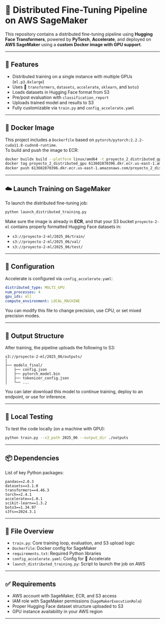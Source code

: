 # 🤖 Distributed Fine-Tuning Pipeline on AWS SageMaker

This repository contains a distributed fine-tuning pipeline using **Hugging Face Transformers**, powered by **PyTorch**, **Accelerate**, and deployed on **AWS SageMaker** using a **custom Docker image with GPU support**.

---

## 🚀 Features

- Distributed training on a single instance with multiple GPUs (`ml.p3.8xlarge`)
- Uses 🤗 `transformers`, `datasets`, `accelerate`, `sklearn`, and `boto3`
- Loads datasets in Hugging Face format from S3
- Pre/post evaluation with `classification_report`
- Uploads trained model and results to S3
- Fully customizable via `train.py` and `config_accelerate.yaml`

---

## 🐳 Docker Image

This project includes a `Dockerfile` based on `pytorch/pytorch:2.2.2-cuda11.8-cudnn8-runtime`.  
To build and push the image to ECR:

```bash
docker buildx build --platform linux/amd64 -t proyecto_2_distributed_gpu .
docker tag proyecto_2_distributed_gpu 613602870396.dkr.ecr.us-east-1.amazonaws.com/proyecto_2_distributed_gpu:latest
docker push 613602870396.dkr.ecr.us-east-1.amazonaws.com/proyecto_2_distributed_gpu:latest
```

---

## ☁️ Launch Training on SageMaker

To launch the distributed fine-tuning job:

```bash
python launch_distributed_training.py
```

Make sure the image is already in **ECR**, and that your S3 bucket `proyecto-2-ml` contains properly formatted Hugging Face datasets in:

- `s3://proyecto-2-ml/2025_06/train/`
- `s3://proyecto-2-ml/2025_06/val/`
- `s3://proyecto-2-ml/2025_06/test/`

---

## 🔧 Configuration

Accelerate is configured via `config_accelerate.yaml`:

```yaml
distributed_type: MULTI_GPU
num_processes: 4
gpu_ids: all
compute_environment: LOCAL_MACHINE
```

You can modify this file to change precision, use CPU, or set mixed precision modes.

---

## 📁 Output Structure

After training, the pipeline uploads the following to S3:

```
s3://proyecto-2-ml/2025_06/outputs/
│
├── modelo_final/
│   ├── config.json
│   ├── pytorch_model.bin
│   ├── tokenizer_config.json
│   └── ...
```

You can later download this model to continue training, deploy to an endpoint, or use for inference.

---

## 🧪 Local Testing

To test the code locally (on a machine with GPU):

```bash
python train.py --s3_path 2025_06 --output_dir ./outputs
```

---

## 📦 Dependencies

List of key Python packages:

```
pandas==2.0.3
datasets==3.1.0
transformers==4.46.3
torch==2.4.1
accelerate==1.0.1
scikit-learn==1.3.2
boto3==1.34.97
s3fs==2024.3.1
```

---

## 📂 File Overview

- `train.py`: Core training loop, evaluation, and S3 upload logic
- `Dockerfile`: Docker config for SageMaker
- `requirements.txt`: Required Python libraries
- `config_accelerate.yaml`: Config for 🤗 Accelerate
- `launch_distributed_training.py`: Script to launch the job on AWS

---

## ✅ Requirements

- AWS account with SageMaker, ECR, and S3 access
- IAM role with SageMaker permissions (`SageMakerExecutionRole`)
- Proper Hugging Face dataset structure uploaded to S3
- GPU instance availability in your AWS region

---
